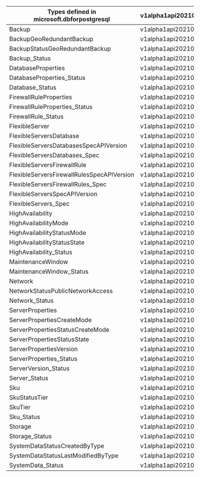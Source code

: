 | Types defined in microsoft.dbforpostgresql | v1alpha1api20210601 |
|--------------------------------------------|---------------------|
| Backup                                     | v1alpha1api20210601 |
| BackupGeoRedundantBackup                   | v1alpha1api20210601 |
| BackupStatusGeoRedundantBackup             | v1alpha1api20210601 |
| Backup_Status                              | v1alpha1api20210601 |
| DatabaseProperties                         | v1alpha1api20210601 |
| DatabaseProperties_Status                  | v1alpha1api20210601 |
| Database_Status                            | v1alpha1api20210601 |
| FirewallRuleProperties                     | v1alpha1api20210601 |
| FirewallRuleProperties_Status              | v1alpha1api20210601 |
| FirewallRule_Status                        | v1alpha1api20210601 |
| FlexibleServer                             | v1alpha1api20210601 |
| FlexibleServersDatabase                    | v1alpha1api20210601 |
| FlexibleServersDatabasesSpecAPIVersion     | v1alpha1api20210601 |
| FlexibleServersDatabases_Spec              | v1alpha1api20210601 |
| FlexibleServersFirewallRule                | v1alpha1api20210601 |
| FlexibleServersFirewallRulesSpecAPIVersion | v1alpha1api20210601 |
| FlexibleServersFirewallRules_Spec          | v1alpha1api20210601 |
| FlexibleServersSpecAPIVersion              | v1alpha1api20210601 |
| FlexibleServers_Spec                       | v1alpha1api20210601 |
| HighAvailability                           | v1alpha1api20210601 |
| HighAvailabilityMode                       | v1alpha1api20210601 |
| HighAvailabilityStatusMode                 | v1alpha1api20210601 |
| HighAvailabilityStatusState                | v1alpha1api20210601 |
| HighAvailability_Status                    | v1alpha1api20210601 |
| MaintenanceWindow                          | v1alpha1api20210601 |
| MaintenanceWindow_Status                   | v1alpha1api20210601 |
| Network                                    | v1alpha1api20210601 |
| NetworkStatusPublicNetworkAccess           | v1alpha1api20210601 |
| Network_Status                             | v1alpha1api20210601 |
| ServerProperties                           | v1alpha1api20210601 |
| ServerPropertiesCreateMode                 | v1alpha1api20210601 |
| ServerPropertiesStatusCreateMode           | v1alpha1api20210601 |
| ServerPropertiesStatusState                | v1alpha1api20210601 |
| ServerPropertiesVersion                    | v1alpha1api20210601 |
| ServerProperties_Status                    | v1alpha1api20210601 |
| ServerVersion_Status                       | v1alpha1api20210601 |
| Server_Status                              | v1alpha1api20210601 |
| Sku                                        | v1alpha1api20210601 |
| SkuStatusTier                              | v1alpha1api20210601 |
| SkuTier                                    | v1alpha1api20210601 |
| Sku_Status                                 | v1alpha1api20210601 |
| Storage                                    | v1alpha1api20210601 |
| Storage_Status                             | v1alpha1api20210601 |
| SystemDataStatusCreatedByType              | v1alpha1api20210601 |
| SystemDataStatusLastModifiedByType         | v1alpha1api20210601 |
| SystemData_Status                          | v1alpha1api20210601 |
